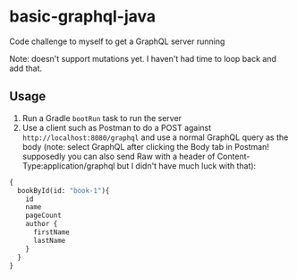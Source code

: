 # basic-graphql-java

Code challenge to myself to get a GraphQL server running

Note: doesn't support mutations yet. I haven't had time to loop back and add that.

## Usage

1. Run a Gradle `bootRun` task to run the server
1. Use a client such as Postman to do a POST against `http://localhost:8080/graphql` and use a normal GraphQL query
as the body (note: select GraphQL after clicking the Body tab in Postman! supposedly you can also send Raw with a header of Content-Type:application/graphql but I didn't have much luck with that):
   
```graphql
{
  bookById(id: "book-1"){
    id
    name
    pageCount
    author {
      firstName
      lastName
    }
  }
}
```
